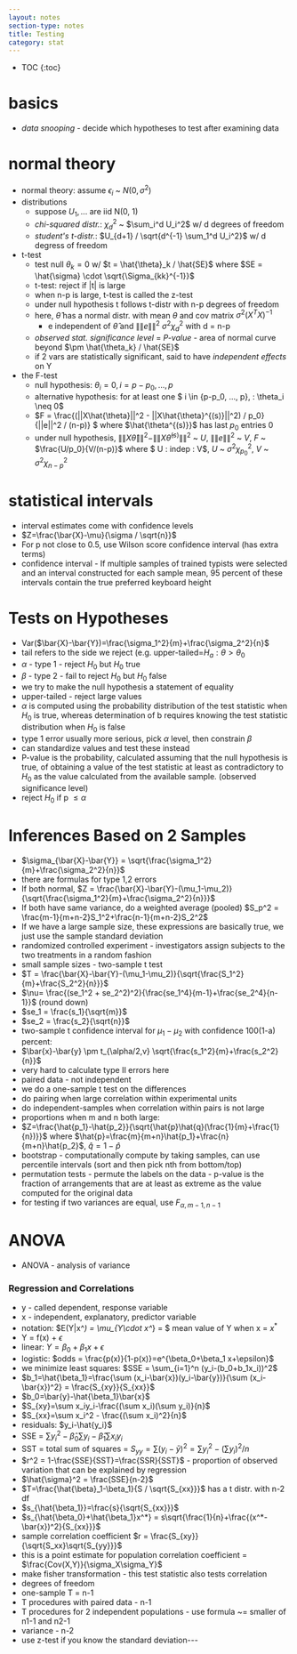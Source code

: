 ```yaml
---
layout: notes
section-type: notes
title: Testing
category: stat
---
```

* TOC
{:toc}
# basics

- *data snooping* - decide which hypotheses to test after examining data

# normal theory

- normal theory: assume $\epsilon_i$ ~ $N(0, \sigma^2)$
- distributions
  - suppose $U_1, ...$ are iid N(0, 1)
  - *chi-squared distr.*: $\chi_d^2$ ~ $\sum_i^d U_i^2$ w/ d degrees of freedom
  - *student's t-distr.*: $U_{d+1} / \sqrt{d^{-1} \sum_1^d U_i^2}$ w/ d degress of freedom
- t-test
  - test null $\theta_k=0$ w/ $t = \hat{\theta}_k / \hat{SE}$ where $SE = \hat{\sigma} \cdot \sqrt{\Sigma_{kk}^{-1}}$
  - t-test: reject if \|t\| is large
  - when n-p is large, t-test is called the z-test
  - under null hypothesis t follows t-distr with n-p degrees of freedom
  - here, $\hat{\theta}$ has a normal distr. with mean $\theta$ and cov matrix $\sigma^2 (X^TX)^{-1}$
    - e independent of $\hat{\theta}$ and $\|\|e\|\|^2 ~ \sigma^2 \chi^2_d$ with d = n-p
  - *observed stat. significance level* = *P-value* - area of normal curve beyond $\pm \hat{\theta_k} / \hat{SE}$
  - if 2 vars are statistically significant, said to have *independent effects* on Y
- the F-test
  - null hypothesis: $\theta_i = 0,  i=p-p_0, ..., p$
  - alternative hypothesis: for at least one $ i \in \{p-p_0, ..., p\}, \: \theta_i \neq 0$
  - $F = \frac{(\|\|X\hat{\theta}\|\|^2 - \|\|X\hat{\theta}^{(s)}\|\|^2) / p_0}{\|\|e\|\|^2 / (n-p)} $ where $\hat{\theta^{(s)}}$ has last $p_0$ entries 0
  - under null hypothesis, $\|\|X\hat{\theta}\|\|^2 - \|\|X\hat{\theta}^{(s)}\|\|^2$ ~ $U$, $\|\|e\|\|^2$ ~ $V$, $F$ ~ $\frac{U/p_0}{V/(n-p)}$ where $ U \: indep \: V$, $U$ ~ $\sigma^2 \chi^2_{p_0}$, $V$ ~ $\sigma^2 \chi_{n-p}^2$

# statistical intervals

- interval estimates come with confidence levels
- $Z=\frac{\bar{X}-\mu}{\sigma / \sqrt{n}}$
- For p not close to 0.5, use Wilson score confidence interval (has extra terms)
- confidence interval - If multiple samples of trained typists were selected and an interval constructed for each sample mean, 95 percent of these intervals contain the true preferred keyboard height

# Tests on Hypotheses

- Var($\bar{X}-\bar{Y})=\frac{\sigma_1^2}{m}+\frac{\sigma_2^2}{n}$
- tail refers to the side we reject (e.g. upper-tailed=$H_a:\theta>\theta_0$
- $\alpha$ - type 1 - reject $H_0$ but $H_0$ true
- $\beta$ - type 2 - fail to reject $H_0$ but $H_0$ false
- we try to make the null hypothesis a statement of equality
- upper-tailed - reject large values
- $\alpha$ is computed using the probability distribution of the test statistic when $H_0$ is true, whereas determination of b requires knowing the test statistic distribution when $H_0$ is false
- type 1 error usually more serious, pick $\alpha$ level, then constrain $\beta$
- can standardize values and test these instead
- P-value is the probability, calculated assuming that the null hypothesis is true, of obtaining a value of the test statistic at least as contradictory to $H_0$ as the value calculated from the available sample. (observed significance level)
- reject $H_0$ if p $\leq \alpha$

# Inferences Based on 2 Samples

- $\sigma_{\bar{X}-\bar{Y}} = \sqrt{\frac{\sigma_1^2}{m}+\frac{\sigma_2^2}{n}}$
- there are formulas for type 1,2 errors
- If both normal, $Z = \frac{\bar{X}-\bar{Y}-(\mu_1-\mu_2)}{\sqrt{\frac{\sigma_1^2}{m}+\frac{\sigma_2^2}{n}}}$
- If both have same variance, do a weighted average (pooled) $S_p^2 = \frac{m-1}{m+n-2}S_1^2+\frac{n-1}{m+n-2}S_2^2$
- If we have a large sample size, these expressions are basically true, we just use the sample standard deviation
- randomized controlled experiment - investigators assign subjects to the two treatments in a random fashion
- small sample sizes - two-sample t test
- $T = \frac{\bar{X}-\bar{Y}-(\mu_1-\mu_2)}{\sqrt{\frac{S_1^2}{m}+\frac{S_2^2}{n}}}$
- $\nu= \frac{(se_1^2 + se_2^2)^2}{\frac{se_1^4}{m-1}+\frac{se_2^4}{n-1}}$ (round down)
- $se_1 = \frac{s_1}{\sqrt{m}}$
- $se_2 = \frac{s_2}{\sqrt{n}}$
- two-sample t confidence interval for $\mu_1-\mu_2$ with confidence 100(1-a) percent:
- $\bar{x}-\bar{y} \pm t_{\alpha/2,v} \sqrt{\frac{s_1^2}{m}+\frac{s_2^2}{n}}$
- very hard to calculate type II errors here
- paired data - not independent
- we do a one-sample t test on the differences
- do pairing when large correlation within experimental units
- do independent-samples when correlation within pairs is not large
- proportions when m and n both large:
- $Z=\frac{\hat{p_1}-\hat{p_2}}{\sqrt{\hat{p}\hat{q}(\frac{1}{m}+\frac{1}{n})}}$ where $\hat{p}=\frac{m}{m+n}\hat{p_1}+\frac{n}{m+n}\hat{p_2}$, $\hat{q}=1-\hat{p}$
- bootstrap - computationally compute by taking samples, can use percentile intervals (sort and then pick nth from bottom/top)
- permutation tests - permute the labels on the data - p-value is the fraction of arrangements that are at least as extreme as the value computed for the original data
- for testing if two variances are equal, use $F_{\alpha,m-1,n-1}$
# ANOVA
- ANOVA - analysis of variance

### Regression and Correlations
- y - called dependent, response variable
- x - independent, explanatory, predictor variable
- notation: $E(Y\|x^*) = \mu_{Y\cdot x^*} = $ mean value of Y when x = $x^*$
- Y = f(x) + $\epsilon$
- linear: $Y=\beta_0+\beta_1 x+\epsilon$
- logistic: $odds = \frac{p(x)}{1-p(x)}=e^{\beta_0+\beta_1 x+\epsilon}$
- we minimize least squares: $SSE = \sum_{i=1}^n (y_i-(b_0+b_1x_i))^2$
- $b_1=\hat{\beta_1}=\frac{\sum (x_i-\bar{x})(y_i-\bar{y})}{\sum (x_i-\bar{x})^2} = \frac{S_{xy}}{S_{xx}}$
- $b_0=\bar{y}-\hat{\beta_1}\bar{x}$
- $S_{xy}=\sum x_iy_i-\frac{(\sum x_i)(\sum y_i)}{n}$
- $S_{xx}=\sum x_i^2 - \frac{(\sum x_i)^2}{n}$
- residuals: $y_i-\hat{y_i}$
- SSE = $\sum y_i^2 - \hat{\beta}_0 \sum y_i - \hat{\beta}_1 \sum x_iy_i$
- SST  = total sum of squares = $S_{yy} = \sum (y_i-\bar{y})^2 = \sum y_i^2 - (\sum y_i)^2/n$
- $r^2 = 1-\frac{SSE}{SST}=\frac{SSR}{SST}$ - proportion of observed variation that can be explained by regression
- $\hat{\sigma}^2 = \frac{SSE}{n-2}$
- $T=\frac{\hat{\beta}_1-\beta_1}{S / \sqrt{S_{xx}}}$ has a t distr. with n-2 df
- $s_{\hat{\beta_1}}=\frac{s}{\sqrt{S_{xx}}}$
- $s_{\hat{\beta_0}+\hat{\beta_1}x^*} = s\sqrt{\frac{1}{n}+\frac{(x^*-\bar{x})^2}{S_{xx}}}$
- sample correlation coefficient $r = \frac{S_{xy}}{\sqrt{S_xx}\sqrt{S_{yy}}}$
- this is a point estimate for population correlation coefficient = $\frac{Cov(X,Y)}{\sigma_X\sigma_Y}$
- make fisher transformation - this test statistic also tests correlation
- degrees of freedom
- one-sample T = n-1
- T procedures with paired data - n-1
- T procedures for 2 independent populations - use formula ~= smaller of n1-1 and n2-1
- variance - n-2
- use z-test if you know the standard deviation---